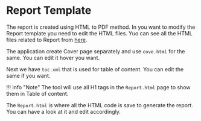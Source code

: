 # Report Template

The report is created using HTML to PDF method. In you want to modify the Report template you need to edit the HTML files. Yuo can see all the HTML files related to Report from [here](https://github.com/Anof-cyber/APTRS/tree/main/templates/Report).

The application create Cover page separately and use `cove.html` for the same. You can edit it hover you want.

Next we have `toc.xml` that is used for table of content. You can edit the same if you want. 

!!! info "Note"
    The tool will use all H1 tags in the `Report.html` page to show them in Table of content.

The `Report.html` is where all the HTML code is save to generate the report. You can have a look at it and edit accordingly.